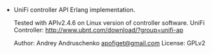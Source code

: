* UniFi controller API Erlang implementation.

  Tested with APIv2.4.6 on Linux version of controller software.
  UniFi Controller: http://www.ubnt.com/download/?group=unifi-ap

  Author: Andrey Andruschenko <apofiget@gmail.com>
  License: GPLv2
